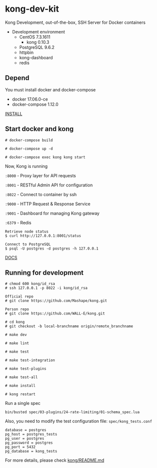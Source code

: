 # kong-dev-kit

Kong Development, out-of-the-box, SSH Server for Docker containers

* Development environment
  * CentOS 7.3.1611
    * kong 0.10.3
  * PostgreSQL 9.6.2
  * httpbin
  * kong-dashboard
  * redis


## Depend
You must install docker and docker-compose

* docker 17.06.0-ce
* docker-compose 1.12.0

[INSTALL](https://github.com/WALL-E/static)


## Start docker and kong

```
# docker-compose build

# docker-compose up -d

# docker-compose exec kong kong start
```

Now, Kong is running

`:8000` - Proxy layer for API requests

`:8001` - RESTful Admin API for configuration

`:8022` - Connect to container by ssh

`:9000` - HTTP Request & Response Service

`:9001` - Dashboard for managing Kong gateway

`:6379` - Redis

```
Retrieve node status
$ curl http://127.0.0.1:8001/status

Connect to PostgreSQL
$ psql -U postgres -d postgres -h 127.0.0.1
```

[DOCS](https://getkong.org/docs/)

## Running for development

```
# chmod 600 kong/id_rsa
# ssh 127.0.0.1 -p 8022 -i kong/id_rsa

Official repo
# git clone https://github.com/Mashape/kong.git

Person repo
# git clone https://github.com/WALL-E/kong.git

# cd kong
# git checkout -b local-branchname origin/remote_branchname

# make dev

# make lint

# make test

# make test-integration

# make test-plugins

# make test-all

# make install

# kong restart
```

Run a single spec
```
bin/busted spec/03-plugins/24-rate-limiting/01-schema_spec.lua
```

Also, you need to modify the test configuration file: `spec/kong_tests.conf`
```
database = postgres
pg_host = postgres_tests
pg_user = postgres
pg_password = postgres
pg_port = 5432
pg_database = kong_tests
```

For more details, please check [kong/README.md](https://github.com/Mashape/kong/blob/master/README.md)
